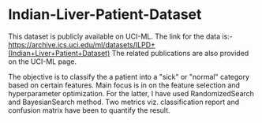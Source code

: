 # Indian-Liver-Patient-Dataset

This dataset is publicly available on UCI-ML. The link for the data is:- https://archive.ics.uci.edu/ml/datasets/ILPD+(Indian+Liver+Patient+Dataset)
The related publications are also provided on the UCI-ML page. 

The objective is to classify the a patient into a "sick" or "normal" category based on certain features. 
Main focus is in on the feature selection and hyperparameter optimization. For the latter, I have used RandomizedSearch and BayesianSearch method.
Two metrics viz. classification report and confusion matrix have been to quantify the result.
